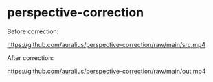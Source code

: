 # perspective-correction

Before correction:  

https://github.com/auralius/perspective-correction/raw/main/src.mp4


After correction:

https://github.com/auralius/perspective-correction/raw/main/out.mp4
